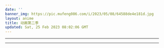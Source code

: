 ```yaml
---
date: ''
banner_img: https://pic.mufeng086.com/i/2023/05/08/64588de4e181d.jpg
layout: anime
title: 动画第二季
updated: Sat, 25 Feb 2023 08:02:06 GMT
---
```

---


---
